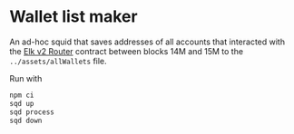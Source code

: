 # Wallet list maker

An ad-hoc squid that saves addresses of all accounts that interacted with the [Elk v2 Router](https://explorer.arthera.net/address/0x35FC5DF37eABaB62B55ECDc349b2d718C88E107A) contract between blocks 14M and 15M to the `../assets/allWallets` file.

Run with
```bash
npm ci
sqd up
sqd process
sqd down
```

